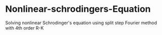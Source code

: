 # Nonlinear-schrodingers-Equation
Solving nonlinear Schrodinger's equation using split step Fourier method with 4th order R-K
